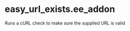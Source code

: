 easy_url_exists.ee_addon
========================

Runs a cURL check to make sure the supplied URL is valid 
